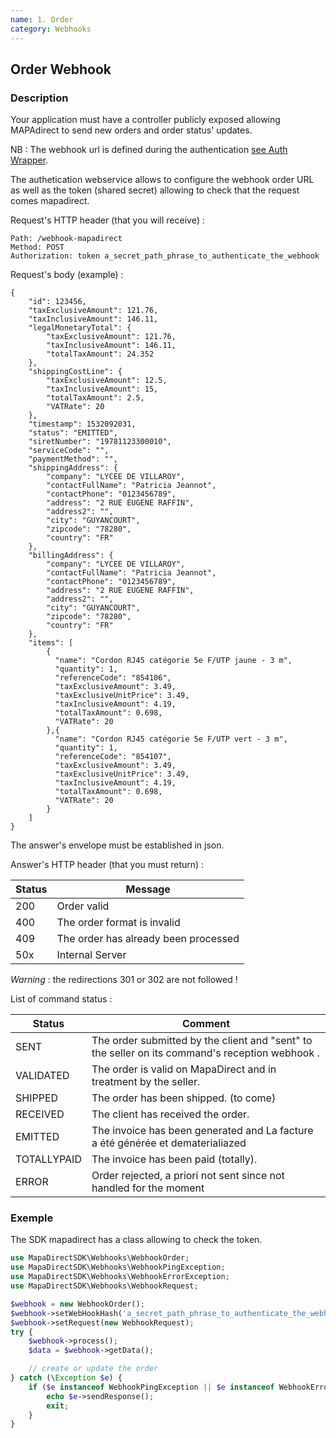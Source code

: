 ```yaml
---
name: 1. Order
category: Webhooks
---
```



## Order Webhook ##


### Description ###

Your application must have a controller publicly exposed allowing MAPAdirect
to send new orders and order status' updates.


NB : The webhook url is defined during the authentication [see Auth Wrapper](#auth).

The authetication webservice allows to configure the webhook order URL as well
as the token (shared secret) allowing to check that the request comes
mapadirect.

Request's HTTP header (that you will receive) :


```
Path: /webhook-mapadirect
Method: POST
Authorization: token a_secret_path_phrase_to_authenticate_the_webhook
```

Request's body (example) :

```application/json
{
    "id": 123456,
    "taxExclusiveAmount": 121.76,
    "taxInclusiveAmount": 146.11,
    "legalMonetaryTotal": {
        "taxExclusiveAmount": 121.76,
        "taxInclusiveAmount": 146.11,
        "totalTaxAmount": 24.352
    },
    "shippingCostLine": {
        "taxExclusiveAmount": 12.5,
        "taxInclusiveAmount": 15,
        "totalTaxAmount": 2.5,
        "VATRate": 20
    },
    "timestamp": 1532092031,
    "status": "EMITTED",
    "siretNumber": "19781123300010",
    "serviceCode": "",
    "paymentMethod": "",
    "shippingAddress": {
        "company": "LYCEE DE VILLAROY",
        "contactFullName": "Patricia Jeannot",
        "contactPhone": "0123456789",
        "address": "2 RUE EUGENE RAFFIN",
        "address2": "",
        "city": "GUYANCOURT",
        "zipcode": "78280",
        "country": "FR"
    },
    "billingAddress": {
        "company": "LYCEE DE VILLAROY",
        "contactFullName": "Patricia Jeannot",
        "contactPhone": "0123456789",
        "address": "2 RUE EUGENE RAFFIN",
        "address2": "",
        "city": "GUYANCOURT",
        "zipcode": "78280",
        "country": "FR"
    },
    "items": [
        {
          "name": "Cordon RJ45 catégorie 5e F/UTP jaune - 3 m",
          "quantity": 1,
          "referenceCode": "854106",
          "taxExclusiveAmount": 3.49,
          "taxExclusiveUnitPrice": 3.49,
          "taxInclusiveAmount": 4.19,
          "totalTaxAmount": 0.698,
          "VATRate": 20
        },{
          "name": "Cordon RJ45 catégorie 5e F/UTP vert - 3 m",
          "quantity": 1,
          "referenceCode": "854107",
          "taxExclusiveAmount": 3.49,
          "taxExclusiveUnitPrice": 3.49,
          "taxInclusiveAmount": 4.19,
          "totalTaxAmount": 0.698,
          "VATRate": 20
        }
    ]
}
```


The answer's envelope must be established in json.

Answer's HTTP header (that you must return) :

| Status | Message |
| ------ | ------ |
| 200 | Order valid |
| 400 | The order format is invalid |
| 409 | The order has already been processed |
| 50x | Internal Server |

*Warning* : the redirections 301 or 302 are not followed !

List of command status :

| Status | Comment |
| ------ | ------ |
| SENT | The order submitted by the client and "sent" to the seller on its command's reception webhook . |
| VALIDATED | The order is valid on MapaDirect and in treatment by the seller. |
| SHIPPED | The order has been shipped. (to come) |
| RECEIVED |The client has received the order. |
| EMITTED | The invoice has been generated and La facture a été générée et dematerialiazed |
| TOTALLYPAID | The invoice has been paid (totally). |
| ERROR |  Order rejected, a priori not sent since not handled for the moment |



### Exemple ###

The SDK mapadirect has a class allowing to check the token.

```php
use MapaDirectSDK\Webhooks\WebhookOrder;
use MapaDirectSDK\Webhooks\WebhookPingException;
use MapaDirectSDK\Webhooks\WebhookErrorException;
use MapaDirectSDK\Webhooks\WebhookRequest;

$webhook = new WebhookOrder();
$webhook->setWebHookHash('a_secret_path_phrase_to_authenticate_the_webhook');
$webhook->setRequest(new WebhookRequest);
try {
    $webhook->process();
    $data = $webhook->getData();

    // create or update the order
} catch (\Exception $e) {
    if ($e instanceof WebhookPingException || $e instanceof WebhookErrorException) {
        echo $e->sendResponse();
        exit;
    }
}
```

